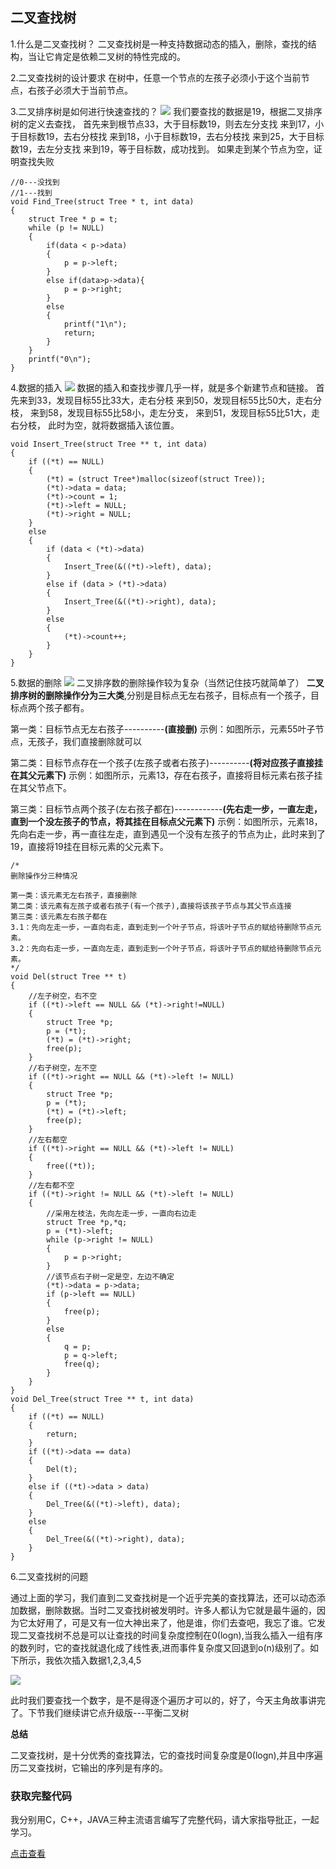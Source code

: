 ## 二叉查找树

1.什么是二叉查找树？
二叉查找树是一种支持数据动态的插入，删除，查找的结构，当让它肯定是依赖二叉树的特性完成的。

2.二叉查找树的设计要求
在树中，任意一个节点的左孩子必须小于这个当前节点，右孩子必须大于当前节点。

3.二叉排序树是如何进行快速查找的？
![](image/tree5.jpg)
我们要查找的数据是19，根据二叉排序树的定义去查找，
首先来到根节点33，大于目标数19，则去左分支找
来到17，小于目标数19，去右分枝找
来到18，小于目标数19，去右分枝找
来到25，大于目标数19，去左分支找
来到19，等于目标数，成功找到。
如果走到某个节点为空，证明查找失败

	//0---没找到
	//1---找到
	void Find_Tree(struct Tree * t, int data)
	{
		struct Tree * p = t;
		while (p != NULL)
		{
			if(data < p->data)
			{
				p = p->left;
			}
			else if(data>p->data){
				p = p->right;
			}
			else
			{
				printf("1\n");
				return;
			}
		}
		printf("0\n");
	}

4.数据的插入
![](image/tree6.jpg)
数据的插入和查找步骤几乎一样，就是多个新建节点和链接。
首先来到33，发现目标55比33大，走右分枝
来到50，发现目标55比50大，走右分枝，
来到58，发现目标55比58小，走左分支，
来到51，发现目标55比51大，走右分枝，
此时为空，就将数据插入该位置。

	void Insert_Tree(struct Tree ** t, int data)
	{
		if ((*t) == NULL)
		{
			(*t) = (struct Tree*)malloc(sizeof(struct Tree));
			(*t)->data = data;
			(*t)->count = 1;
			(*t)->left = NULL;
			(*t)->right = NULL;
		}
		else
		{
			if (data < (*t)->data)
			{
				Insert_Tree(&((*t)->left), data);
			}
			else if (data > (*t)->data)
			{
				Insert_Tree(&((*t)->right), data);
			}
			else
			{
				(*t)->count++;
			}
		}
	}
5.数据的删除
![](image/tree7.jpg)
二叉排序数的删除操作较为复杂（当然记住技巧就简单了）
**二叉排序树的删除操作分为三大类**,分别是目标点无左右孩子，目标点有一个孩子，目标点两个孩子都有。

第一类：目标节点无左右孩子----------**(直接删)**
示例：如图所示，元素55叶子节点，无孩子，我们直接删除就可以

第二类：目标节点存在一个孩子(左孩子或者右孩子)----------**(将对应孩子直接挂在其父元素下)**
示例：如图所示，元素13，存在右孩子，直接将目标元素右孩子挂在其父节点下。

第三类：目标节点两个孩子(左右孩子都在)------------**(先右走一步，一直左走，直到一个没左孩子的节点，将其挂在目标点父元素下)**
示例：如图所示，元素18，先向右走一步，再一直往左走，直到遇见一个没有左孩子的节点为止，此时来到了19，直接将19挂在目标元素的父元素下。


	/*
	删除操作分三种情况
	
	第一类：该元素无左右孩子，直接删除
	第二类：该元素有左孩子或者右孩子(有一个孩子),直接将该孩子节点与其父节点连接
	第三类：该元素左右孩子都在
	3.1：先向左走一步，一直向右走，直到走到一个叶子节点，将该叶子节点的赋给待删除节点元素。
	3.2：先向右走一步，一直向左走，直到走到一个叶子节点，将该叶子节点的赋给待删除节点元素。
	*/
	void Del(struct Tree ** t)
	{
		//左子树空，右不空
		if ((*t)->left == NULL && (*t)->right!=NULL)
		{
			struct Tree *p;
			p = (*t);
			(*t) = (*t)->right;
			free(p);
		}
		//右子树空，左不空
		if ((*t)->right == NULL && (*t)->left != NULL)
		{
			struct Tree *p;
			p = (*t);
			(*t) = (*t)->left;
			free(p);
		}
		//左右都空
		if ((*t)->right == NULL && (*t)->left != NULL)
		{
			free((*t));
		}
		//左右都不空
		if ((*t)->right != NULL && (*t)->left != NULL)
		{
			//采用左枝法，先向左走一步，一直向右边走
			struct Tree *p,*q;
			p = (*t)->left;
			while (p->right != NULL)
			{
				p = p->right;
			}
			//该节点右子树一定是空，左边不确定
			(*t)->data = p->data;
			if (p->left == NULL)
			{
				free(p);
			}
			else
			{
				q = p;
				p = q->left;
				free(q);
			}
		}
	}
	void Del_Tree(struct Tree ** t, int data)
	{
		if ((*t) == NULL)
		{
			return;
		}
		if ((*t)->data == data)
		{
			Del(t);
		}
		else if ((*t)->data > data)
		{
			Del_Tree(&((*t)->left), data);
		}
		else
		{
			Del_Tree(&((*t)->right), data);
		}
	}


6.二叉查找树的问题

通过上面的学习，我们直到二叉查找树是一个近乎完美的查找算法，还可以动态添加数据，删除数据。当时二叉查找树被发明时。许多人都认为它就是最牛逼的，因为它太好用了，可是又有一位大神出来了，他是谁，你们去查吧，我忘了谁。它发现二叉查找树不总是可以让查找的时间复杂度控制在0(logn),当我么插入一组有序的数列时，它的查找就退化成了线性表,进而事件复杂度又回退到o(n)级别了。如下所示，我依次插入数据1,2,3,4,5

![](image/tree30.jpg)

此时我们要查找一个数字，是不是得逐个遍历才可以的，好了，今天主角故事讲完了。下节我们继续讲它点升级版---平衡二叉树


**总结**

二叉查找树，是十分优秀的查找算法，它的查找时间复杂度是0(logn),并且中序遍历二叉查找树，它输出的序列是有序的。


### 获取完整代码

 我分别用C，C++，JAVA三种主流语言编写了完整代码，请大家指导批正，一起学习。

 [点击查看](https://github.com/dong199903/Data-and-Struct/tree/master/Dong)